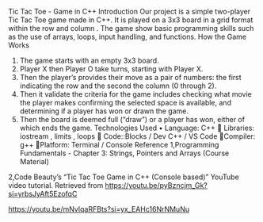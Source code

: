 Tic Tac Toe - Game in C++
Introduction 
Our project is a simple two-player Tic Tac Toe game made in C++. It is played on a 3x3 board in a grid format within the row and column . The game show basic programming skills such as the use of arrays, loops, input handling, and functions.
 How the Game Works  
1. The game starts with an empty 3x3 board.  
2. Player X then Player O take turns, starting with Player X.
3. Then the player’s provides their move as a pair of numbers: the first indicating the row and the second the column (0 through 2).  
4. Then it validate the criteria for the game includes checking what movie the player makes confirming the selected space is available, and determining if a player has won or drawn the game.  
5. Then the board is deemed full (“draw”) or a player has won, either of which ends the game.
 Technologies Used
• Language: C++
 Libraries: iostream , limits , loops 
 Code::Blocks / Dev C++ / VS Code
Compiler: g++
Platform: Terminal / Console
Reference 
1,Programming Fundamentals - Chapter 3: Strings, Pointers and Arrays (Course Material)  

2,Code Beauty’s “Tic Tac Toe Game in C++ (Console based)” YouTube video tutorial. Retrieved from https://youtu.be/pyBzncjm_Gk?si=yrbsJyAft5EzofqC

https://youtu.be/mNvIqaRFBts?si=yx_EAHc16NrNMuNu
